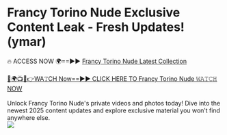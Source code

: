 # Francy Torino Nude Exclusive Content Leak - Fresh Updates! (ymar)

🔥 ACCESS NOW 🌍==►► <a href="https://tinyurl.com/yc657z5k" rel="nofollow">Francy Torino Nude Latest Collection</a>
<br><br>
[🔴🌍📺📱👉WA𝚃CH Now==►► CLICK HERE TO Francy Torino Nude 𝚆𝙰𝚃𝙲𝙷 NOW](https://tinyurl.com/yc657z5k)
<br><br>
Unlock Francy Torino Nude's private videos and photos today! Dive into the newest 2025 content updates and explore exclusive material you won’t find anywhere else.
<br>
<a href="https://tinyurl.com/yc657z5k" rel="nofollow" data-target="animated-image.originalLink"><img src="https://camo.githubusercontent.com/8a4f000d20f83aca3bf7ec5f350d767afa0574a8a352519fd8cfa583a6f93a33/68747470733a2f2f692e696d6775722e636f6d2f644a486b345a712e676966" data-canonical-src="https://i.imgur.com/dJHk4Zq.gif" style="max-width: 100%; display: inline-block;" data-target="animated-image.originalImage"></a>
<br>
